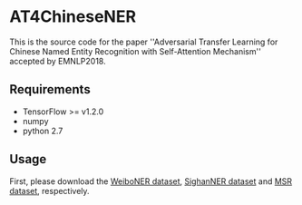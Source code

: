 # AT4ChineseNER
This is the source code for the paper ''Adversarial Transfer Learning for Chinese Named Entity Recognition with Self-Attention Mechanism'' accepted by EMNLP2018.
## Requirements
  * TensorFlow >= v1.2.0
  * numpy
  * python 2.7
## Usage
First, please download the [WeiboNER dataset](https://github.com/hltcoe/golden-horse/tree/master/data), [SighanNER dataset](http://sighan.cs.uchicago.edu/bakeoff2006/) and [MSR dataset](http://sighan.cs.uchicago.edu/bakeoff2005/), respectively.

